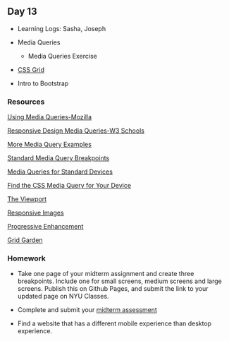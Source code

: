 ## Day 13

* Learning Logs: Sasha, Joseph

* Media Queries

    * Media Queries Exercise

* [CSS Grid](https://css-tricks.com/snippets/css/complete-guide-grid/)

* Intro to Bootstrap

### Resources

[Using Media Queries-Mozilla](https://developer.mozilla.org/en-US/docs/Web/CSS/Media_Queries/Using_media_queries)

[Responsive Design Media Queries-W3 Schools](https://www.w3schools.com/css/css_rwd_mediaqueries.asp)

[More Media Query Examples](https://www.w3schools.com/css/css3_mediaqueries_ex.asp)

[Standard Media Query Breakpoints](https://teamtreehouse.com/community/are-there-standard-media-query-break-points)

[Media Queries for Standard Devices](https://css-tricks.com/snippets/css/media-queries-for-standard-devices/)

[Find the CSS Media Query for Your Device](http://cssmediaqueries.com/)

[The Viewport](https://www.w3schools.com/css/css_rwd_viewport.asp)

[Responsive Images](https://developer.mozilla.org/en-US/docs/Learn/HTML/Multimedia_and_embedding/Responsive_images)

[Progressive Enhancement](https://www.smashingmagazine.com/2009/04/progressive-enhancement-what-it-is-and-how-to-use-it/)

[Grid Garden](https://cssgridgarden.com/)


### Homework

* Take one page of your midterm assignment and create three breakpoints. Include one for small screens, medium screens and large screens. Publish this on Github Pages, and submit the link to your updated page on NYU Classes.

* Complete and submit your [midterm assessment](https://github.com/IDMNYU/introtowebdevfall18/blob/master/midtermassessment.md)

* Find a website that has a different mobile experience than desktop experience.

